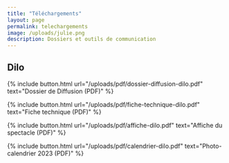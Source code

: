 ```yaml
---
title: "Téléchargements"
layout: page
permalink: telechargements
image: /uploads/julie.png
description: Dossiers et outils de communication
---
```


## Dilo

{% include button.html
 url="/uploads/pdf/dossier-diffusion-dilo.pdf"
 text="Dossier de Diffusion (PDF)"
%}

{% include button.html
 url="/uploads/pdf/fiche-technique-dilo.pdf"
 text="Fiche technique (PDF)"
%}

{% include button.html
 url="/uploads/pdf/affiche-dilo.pdf"
 text="Affiche du spectacle (PDF)"
%}

{% include button.html
 url="/uploads/pdf/calendrier-dilo.pdf"
 text="Photo-calendrier 2023 (PDF)"
%}

